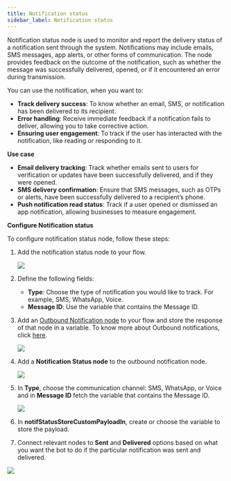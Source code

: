 ```yaml
---
title: Notification status
sidebar_label: Notification status
---
```


Notification status node is used to monitor and report the delivery status of a notification sent through the system. Notifications may include emails, SMS messages, app alerts, or other forms of communication. The node provides feedback on the outcome of the notification, such as whether the message was successfully delivered, opened, or if it encountered an error during transmission.

You can use the notification, when you want to:
* **Track delivery success**: To know whether an email, SMS, or notification has been delivered to its recipient.
* **Error handling**: Receive immediate feedback if a notification fails to deliver, allowing you to take corrective action.
* **Ensuring user engagement**: To track if the user has interacted with the notification, like reading or responding to it.

**Use case**

* **Email delivery tracking**: Track whether emails sent to users for verification or updates have been successfully delivered, and if they were opened.
* **SMS delivery confirmation**: Ensure that SMS messages, such as OTPs or alerts, have been successfully delivered to a recipient’s phone.
* **Push notification read status**: Track if a user opened or dismissed an app notification, allowing businesses to measure engagement.

**Configure Notification status**

To configure notification status node, follow these steps:

1. Add the notification status node to your flow.

    ![](https://imgur.com/Bea0NWC.png)

2. Define the following fields:
    * **Type**: Choose the type of notification you would like to track. For example, SMS, WhatsApp, Voice.
    * **Message ID**: Use the variable that contains the Message ID.


1. Add an [Outbound Notification node](https://docs.yellow.ai/docs/platform_concepts/studio/build/nodes/action-nodes-overview/outbound-notification) to your flow and store the response of that node in a variable. To know more about Outbound notifications, click [here](https://docs.yellow.ai/docs/platform_concepts/engagement/outbound/outbound-campaigns/run-campaign).

   ![](https://i.imgur.com/9YFdHas.png)

2. Add a **Notification Status node** to the outbound notification node.

   ![](https://i.imgur.com/ngOYViI.png)

3. In **Type**, choose the communication channel: SMS,  WhatsApp, or Voice and in **Message ID** fetch the variable that contains the Message ID.

   ![](https://imgur.com/Bea0NWC.png)

4. In **notifStatusStoreCustomPayloadIn**, create or choose the variable to store the payload.

5.  Connect relevant nodes to **Sent** and **Delivered** options based on what you want the bot to do if the particular notification was sent and delivered.

  ![](https://i.imgur.com/IboR5jj.png)